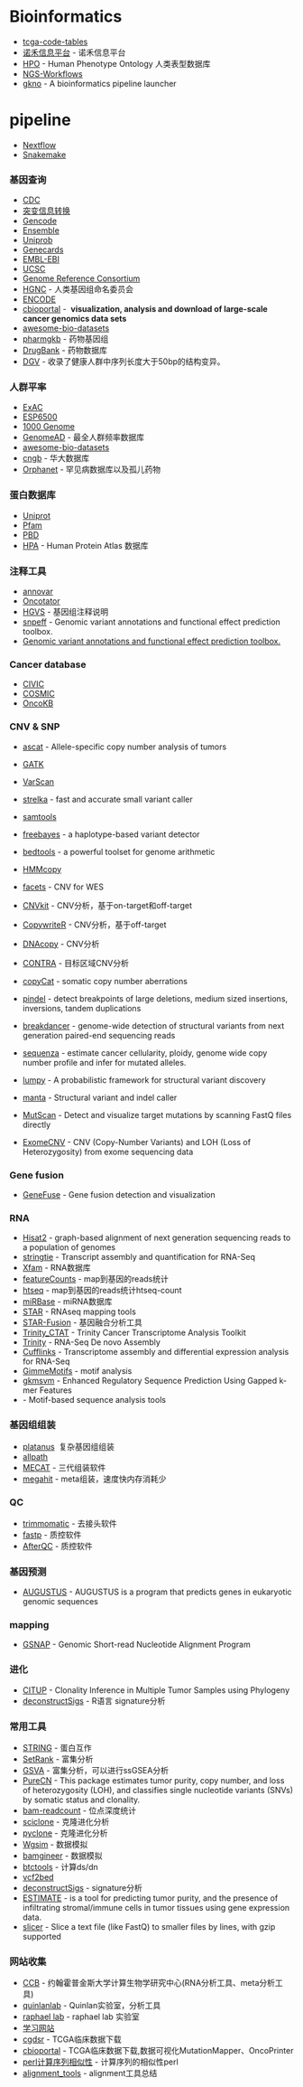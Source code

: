 # Bioinformatics

* [tcga-code-tables](https://gdc.cancer.gov/resources-tcga-users/tcga-code-tables)
* [诺禾信息平台](https://disease.novogene.org/homepage/) - 诺禾信息平台
* [HPO](http://human-phenotype-ontology.github.io/) - Human Phenotype Ontology 人类表型数据库
* [NGS-Workflows](https://jmazz.me/blog/NGS-Workflows)
* [gkno](http://gkno.me) - A bioinformatics pipeline launcher

# pipeline
* [Nextflow](https://www.nextflow.io/docs/latest/index.html)
* [Snakemake](https://snakemake.readthedocs.io/en/stable/index.html)

### 基因查询
* [CDC](https://www.cdc.gov/)
* [突变信息转换](http://bioinformatics.mdanderson.org/transvarweb/)
* [Gencode](http://www.gencodegenes.org/)
* [Ensemble](http://www.ensembl.org/index.html)
* [Uniprob](http://www.uniprot.org/)
* [Genecards](http://www.genecards.org/)
* [EMBL-EBI](https://www.ebi.ac.uk/)
* [UCSC](http://genome.ucsc.edu/)
* [Genome Reference Consortium](https://www.ncbi.nlm.nih.gov/grc)
* [HGNC](http://www.genenames.org/) - 人类基因组命名委员会
* [ENCODE](https://www.encodeproject.org/)
* [cbioportal](http://www.cbioportal.org/) -  **visualization, analysis and download of large-scale cancer genomics data sets**
* [awesome-bio-datasets](https://github.com/OpenGene/awesome-bio-datasets)
* [pharmgkb](https://www.pharmgkb.org/) - 药物基因组
* [DrugBank](https://www.drugbank.ca/) - 药物数据库
* [DGV](http://dgv.tcag.ca/dgv/app/home) - 收录了健康人群中序列长度大于50bp的结构变异。

### 人群平率
* [ExAC](http://exac.broadinstitute.org/)
* [ESP6500](http://evs.gs.washington.edu/EVS/)
* [1000 Genome](http://www.internationalgenome.org/home)
* [GenomeAD](http://gnomad.broadinstitute.org/) - 最全人群频率数据库
* [awesome-bio-datasets](https://github.com/OpenGene/awesome-bio-datasets)
* [cngb](https://db.cngb.org/pird/home/) - 华大数据库
* [Orphanet](http://www.orpha.net/consor/cgi-bin/index.php?lng=EN) - 罕见病数据库以及孤儿药物

### 蛋白数据库
* [Uniprot](http://www.uniprot.org/)
* [Pfam](http://pfam.xfam.org/)
* [PBD](http://www.rcsb.org/pdb/home/home.do)
* [HPA](http://www.proteinatlas.org/) - Human Protein Atlas 数据库

### 注释工具
* [annovar](http://annovar.openbioinformatics.org/en/latest/)
* [Oncotator](http://portals.broadinstitute.org/oncotator/)
* [HGVS](http://varnomen.hgvs.org/) - 基因组注释说明
* [snpeff](http://snpeff.sourceforge.net/index.html) - Genomic variant annotations and functional effect prediction toolbox. 
* [Genomic variant annotations and functional effect prediction toolbox. ](https://genomemedicine.biomedcentral.com/articles/10.1186/gm543)
### Cancer database
* [CIVIC](https://civic.genome.wustl.edu/home)
* [COSMIC](http://cancer.sanger.ac.uk/cosmic)
* [OncoKB](http://oncokb.org)

### CNV & SNP

* [ascat](https://github.com/Crick-CancerGenomics/ascat) - Allele-specific copy number analysis of tumors
* [GATK](https://software.broadinstitute.org/gatk/)
* [VarScan](http://varscan.sourceforge.net/)
* [strelka](https://github.com/Illumina/strelka) -  fast and accurate small variant caller
* [samtools](http://www.htslib.org/doc/#manual-pages)
* [freebayes](https://github.com/ekg/freebayes) - a haplotype-based variant detector
* [bedtools](http://bedtools.readthedocs.io/en/latest/) -  a powerful toolset for genome arithmetic
* [HMMcopy](http://www.bioconductor.org/packages/release/bioc/html/HMMcopy.html) 
* [facets](https://sites.google.com/site/mskfacets/) - CNV for WES
* [CNVkit](http://cnvkit.readthedocs.io/en/stable/pipeline.html) - CNV分析，基于on-target和off-target
* [CopywriteR](http://www.bioconductor.org/packages/release/bioc/html/CopywriteR.html) - CNV分析，基于off-target
* [DNAcopy](http://www.bioconductor.org/packages/release/bioc/html/DNAcopy.html) - CNV分析
* [CONTRA](http://contra-cnv.sourceforge.net/) - 目标区域CNV分析
* [copyCat](https://github.com/chrisamiller/copycat) - somatic copy number aberrations
* [pindel](https://github.com/genome/pindel) - detect breakpoints of large deletions, medium sized insertions, inversions, tandem duplications 
* [breakdancer](http://breakdancer.sourceforge.net/) - genome-wide detection of structural variants from next generation paired-end sequencing reads
* [sequenza](http://www.cbs.dtu.dk/biotools/sequenza/) - estimate cancer cellularity, ploidy, genome wide copy number profile and infer for mutated alleles.

* [lumpy](https://github.com/arq5x/lumpy-sv) - A probabilistic framework for structural variant discovery
* [manta](https://github.com/Illumina/manta) - Structural variant and indel caller
* [MutScan](https://github.com/OpenGene/MutScan) - Detect and visualize target mutations by scanning FastQ files directly
* [ExomeCNV](https://secure.genome.ucla.edu/index.php/ExomeCNV_User_Guide) - CNV (Copy-Number Variants) and LOH (Loss of Heterozygosity) from exome sequencing data

### Gene fusion
* [GeneFuse](https://github.com/OpenGene/GeneFuse) - Gene fusion detection and visualization

### RNA
* [Hisat2](http://ccb.jhu.edu/software/hisat2/index.shtml) - graph-based alignment of next generation sequencing reads to a population of genomes
* [stringtie](http://www.ccb.jhu.edu/software/stringtie/) - Transcript assembly and quantification for RNA-Seq
* [Xfam](http://rfam.xfam.org/) - RNA数据库
* [featureCounts](http://bioinf.wehi.edu.au/featureCounts/) - map到基因的reads统计
* [htseq](http://htseq.readthedocs.io/en/release_0.9.1/) - map到基因的reads统计htseq-count
* [miRBase](http://www.mirbase.org/) - miRNA数据库
* [STAR](https://github.com/alexdobin/STAR) - RNAseq mapping tools
* [STAR-Fusion](https://github.com/STAR-Fusion/STAR-Fusion/wiki) - 基因融合分析工具
* [Trinity_CTAT](https://github.com/NCIP/Trinity_CTAT/wiki) - Trinity Cancer Transcriptome Analysis Toolkit 
* [Trinity](https://github.com/trinityrnaseq/trinityrnaseq/wiki) - RNA-Seq De novo Assembly
* [Cufflinks](http://cole-trapnell-lab.github.io/cufflinks/) - Transcriptome assembly and differential expression analysis for RNA-Seq
* [GimmeMotifs](http://gimmemotifs.readthedocs.io/en/master/) - motif analysis
* [gkmsvm](http://www.beerlab.org/gkmsvm/) - Enhanced Regulatory Sequence Prediction Using Gapped k-mer Features
* [](http://meme-suite.org/index.html) - Motif-based sequence analysis tools


### 基因组组装
* [platanus](http://platanus.bio.titech.ac.jp)  复杂基因组组装
* [allpath](http://software.broadinstitute.org/allpaths-lg/blog/)  
* [MECAT](https://github.com/xiaochuanle/MECAT) - 三代组装软件
* [megahit](https://github.com/voutcn/megahit) - meta组装，速度快内存消耗少
### QC
* [trimmomatic](http://www.usadellab.org/cms/index.php?page=trimmomatic) - 去接头软件
* [fastp](https://github.com/OpenGene/fastp) - 质控软件
* [AfterQC](https://github.com/OpenGene/AfterQC) - 质控软件

### 基因预测
* [AUGUSTUS](http://bioinf.uni-greifswald.de/augustus/) - AUGUSTUS is a program that predicts genes in eukaryotic genomic sequences

### mapping

* [GSNAP](http://research-pub.gene.com/gmap/) - Genomic Short-read Nucleotide Alignment Program

### 进化

* [CITUP](https://github.com/sfu-compbio/citup) - Clonality Inference in Multiple Tumor Samples using Phylogeny
* [deconstructSigs](https://github.com/raerose01/deconstructSigs) - R语言 signature分析

### 常用工具

* [STRING](https://string-db.org/cgi/input.pl?UserId=1hcUYxDKX0aK&sessionId=xykqPVdtcqrE&input_page_show_search=off) - 蛋白互作
* [SetRank](https://bmcbioinformatics.biomedcentral.com/articles/10.1186/s12859-017-1571-6) - 富集分析
* [GSVA](http://bioconductor.org/packages/release/bioc/html/GSVA.html) - 富集分析，可以进行ssGSEA分析
* [PureCN](http://bioconductor.org/packages/release/bioc/html/PureCN.html) - This package estimates tumor purity, copy number, and loss of heterozygosity (LOH), and classifies single nucleotide variants (SNVs) by somatic status and clonality.
* [bam-readcount](https://github.com/genome/bam-readcount) - 位点深度统计
* [sciclone](https://github.com/genome/sciclone) - 克隆进化分析
* [pyclone](http://compbio.bccrc.ca/software/pyclone/) - 克隆进化分析
* [Wgsim](https://github.com/lh3/wgsim) - 数据模拟
* [bamgineer](https://github.com/pughlab/bamgineer) - 数据模拟
* [btctools](https://github.com/josephhughes/btctools) - 计算ds/dn
* [vcf2bed](http://bedops.readthedocs.io/en/latest/content/reference/file-management/conversion/vcf2bed.html)
* [deconstructSigs](https://github.com/raerose01/deconstructSigs) - signature分析
* [ESTIMATE](http://bioinformatics.mdanderson.org/main/ESTIMATE:Overview) - is a tool for predicting tumor purity, and the presence of infiltrating stromal/immune cells in tumor tissues using gene expression data. 
* [slicer](https://github.com/OpenGene/slicer) - Slice a text file (like FastQ) to smaller files by lines, with gzip supported

### 网站收集
* [CCB](https://ccb.jhu.edu/software.shtml) - 约翰霍普金斯大学计算生物学研究中心(RNA分析工具、meta分析工具)
* [quinlanlab](http://quinlanlab.org/#portfolioModal6) - Quinlan实验室，分析工具
* [raphael lab](http://compbio.cs.brown.edu/software) - raphael lab 实验室
* [学习网站](https://www.plob.org/) 
* [cgdsr](https://cran.r-project.org/web/packages/cgdsr/index.html) - TCGA临床数据下载 
* [cbioportal](http://www.cbioportal.org/) - TCGA临床数据下载,数据可视化MutationMapper、OncoPrinter
* [perl计算序列相似性](http://www.perlmonks.org/?node_id=500235) - 计算序列的相似性perl
* [alignment_tools](https://en.m.wikipedia.org/wiki/List_of_sequence_alignment_software) - alignment工具总结
